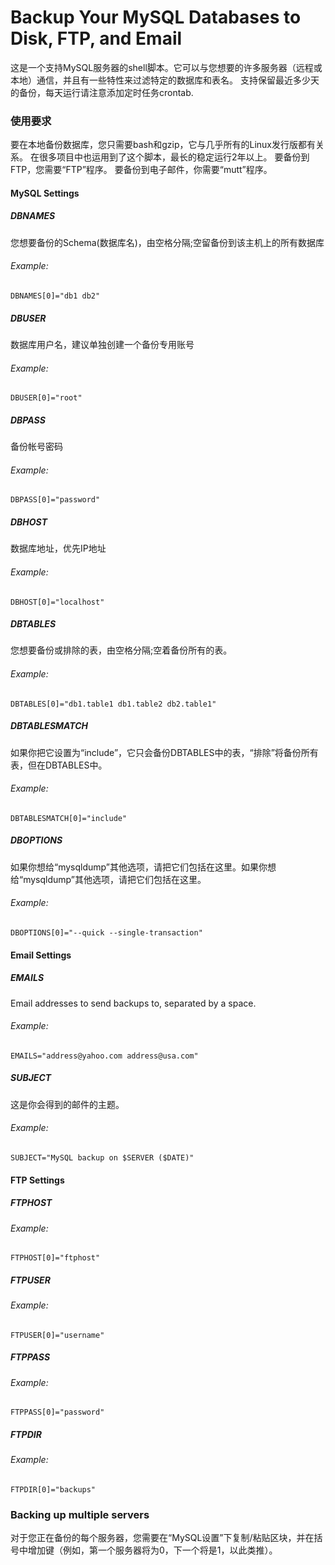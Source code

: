 Backup Your MySQL Databases to Disk, FTP, and Email
===================================================
  
这是一个支持MySQL服务器的shell脚本。它可以与您想要的许多服务器（远程或本地）通信，并且有一些特性来过滤特定的数据库和表名。
支持保留最近多少天的备份，每天运行请注意添加定时任务crontab.
### 使用要求
要在本地备份数据库，您只需要bash和gzip，它与几乎所有的Linux发行版都有关系。
在很多项目中也运用到了这个脚本，最长的稳定运行2年以上。
要备份到FTP，您需要“FTP”程序。
要备份到电子邮件，你需要“mutt”程序。

#### MySQL Settings
##### DBNAMES
您想要备份的Schema(数据库名)，由空格分隔;空留备份到该主机上的所有数据库
###### Example:
`DBNAMES[0]="db1 db2"`

##### DBUSER
数据库用户名，建议单独创建一个备份专用账号
###### Example:
`DBUSER[0]="root"`

##### DBPASS
备份帐号密码
###### Example:
`DBPASS[0]="password"`

##### DBHOST
数据库地址，优先IP地址
###### Example:
`DBHOST[0]="localhost"`

##### DBTABLES
您想要备份或排除的表，由空格分隔;空着备份所有的表。
###### Example:
`DBTABLES[0]="db1.table1 db1.table2 db2.table1"`

##### DBTABLESMATCH
如果你把它设置为“include”，它只会备份DBTABLES中的表，“排除”将备份所有表，但在DBTABLES中。
###### Example:
`DBTABLESMATCH[0]="include"`

##### DBOPTIONS
如果你想给“mysqldump”其他选项，请把它们包括在这里。如果你想给“mysqldump”其他选项，请把它们包括在这里。
###### Example:
`DBOPTIONS[0]="--quick --single-transaction"`

#### Email Settings
##### EMAILS
Email addresses to send backups to, separated by a space.
###### Example:
`EMAILS="address@yahoo.com address@usa.com"`

##### SUBJECT
这是你会得到的邮件的主题。
###### Example:
`SUBJECT="MySQL backup on $SERVER ($DATE)"`

#### FTP Settings
##### FTPHOST
###### Example:
`FTPHOST[0]="ftphost"`

##### FTPUSER
###### Example:
`FTPUSER[0]="username"`

##### FTPPASS
###### Example:
`FTPPASS[0]="password"`

##### FTPDIR
###### Example:
`FTPDIR[0]="backups"`

### Backing up multiple servers
对于您正在备份的每个服务器，您需要在“MySQL设置”下复制/粘贴区块，并在括号中增加键（例如，第一个服务器将为0，下一个将是1，以此类推）。